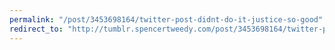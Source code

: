 ```yaml
---
permalink: "/post/3453698164/twitter-post-didnt-do-it-justice-so-good"
redirect_to: "http://tumblr.spencertweedy.com/post/3453698164/twitter-post-didnt-do-it-justice-so-good"
---
```

